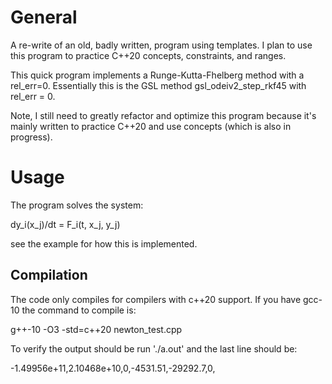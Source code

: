 # General

A re-write of an old, badly written, program using templates.  I plan to use this program
to practice C++20 concepts, constraints, and ranges.

This quick program implements a Runge-Kutta-Fhelberg 
method with a rel_err=0.  Essentially this is the GSL method gsl_odeiv2_step_rkf45
with rel_err = 0.

Note, I still need to greatly refactor and optimize this program because it's mainly written to practice C++20 and use concepts (which is also in progress).

# Usage

The program solves the system:

dy_i(x_j)/dt = F_i(t, x_j, y_j)

see the example for how this is implemented.

## Compilation

The code only compiles for compilers with c++20 support.  If you have gcc-10 the command to compile is:

g++-10 -O3 -std=c++20 newton_test.cpp

To verify the output should be run './a.out' and the last line should be:

-1.49956e+11,2.10468e+10,0,-4531.51,-29292.7,0,



